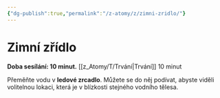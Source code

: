 ```yaml
---
{"dg-publish":true,"permalink":"/z-atomy/z/zimni-zridlo/"}
---
```


# Zimní zřídlo
**Doba sesílání: 10 minut.** 
[[z_Atomy/T/Trvání\|Trvání]] 10 minut

Přeměňte vodu v **ledové zrcadlo**. Můžete se do něj podívat, abyste viděli volitelnou lokaci, která je v blízkosti stejného vodního tělesa.